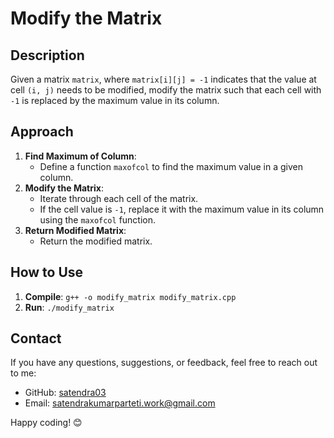 # Modify the Matrix

## Description

Given a matrix `matrix`, where `matrix[i][j] = -1` indicates that the value at cell `(i, j)` needs to be modified, modify the matrix such that each cell with `-1` is replaced by the maximum value in its column.

## Approach

1. **Find Maximum of Column**:
   - Define a function `maxofcol` to find the maximum value in a given column.
2. **Modify the Matrix**:
   - Iterate through each cell of the matrix.
   - If the cell value is `-1`, replace it with the maximum value in its column using the `maxofcol` function.
3. **Return Modified Matrix**:
   - Return the modified matrix.

## How to Use

1. **Compile**: `g++ -o modify_matrix modify_matrix.cpp`
2. **Run**: `./modify_matrix`

## Contact

If you have any questions, suggestions, or feedback, feel free to reach out to me:

- GitHub: [satendra03](https://github.com/satendra03)
- Email: [satendrakumarparteti.work@gmail.com](mailto:satendrakumarparteti.work@gmail.com)

Happy coding! 😊
